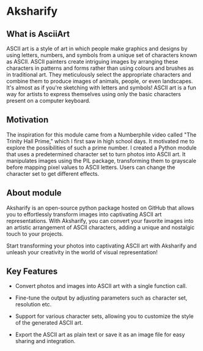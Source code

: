 <!-- ---
hide:
  - navigation
  - toc
  - footer
--- -->

# __Aksharify__

## What is AsciiArt

ASCII art is a style of art in which people make graphics and designs by using letters, numbers, and symbols from a unique set of characters known as ASCII. ASCII painters create intriguing images by arranging these characters in patterns and forms rather than using colours and brushes as in traditional art. They meticulously select the appropriate characters and combine them to produce images of animals, people, or even landscapes. It's almost as if you're sketching with letters and symbols! ASCII art is a fun way for artists to express themselves using only the basic characters present on a computer keyboard.

## Motivation

The inspiration for this module came from a Numberphile video called "The Trinity Hall Prime," which I first saw in high school days. It motivated me to explore the possibilities of such a prime number. I created a Python module that uses a predetermined character set to turn photos into ASCII art. It manipulates images using the PIL package, transforming them to grayscale before mapping pixel values to ASCII letters. Users can change the character set to get different effects.

## About module

Aksharify is an open-source python package hosted on GitHub that allows you to effortlessly transform images into captivating ASCII art representations. With Aksharify, you can convert your favorite images into an artistic arrangement of ASCII characters, adding a unique and nostalgic touch to your projects.

Start transforming your photos into captivating ASCII art with Aksharify and unleash your creativity in the world of visual representation!

## Key Features

- Convert photos and images into ASCII art with a single function call.

- Fine-tune the output by adjusting parameters such as character set, resolution etc.

- Support for various character sets, allowing you to customize the style of the generated ASCII art.

- Export the ASCII art as plain text or save it as an image file for easy sharing and integration.